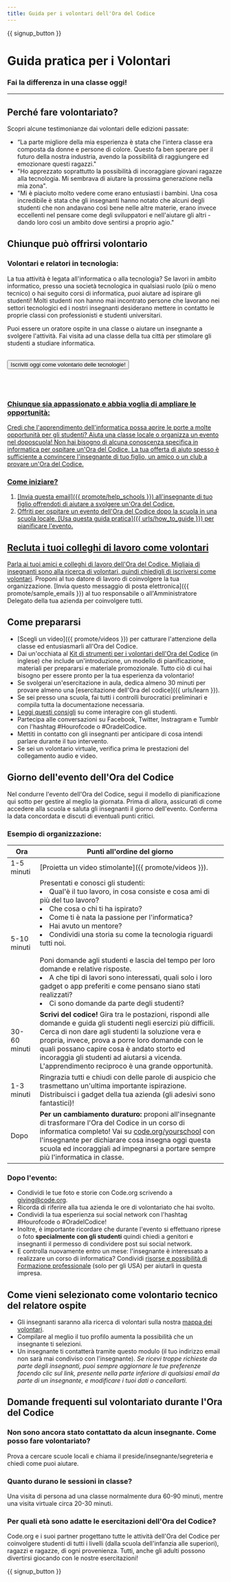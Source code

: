 ```yaml
---
title: Guida per i volontari dell'Ora del Codice
---
```


{{ signup_button }}

# Guida pratica per i Volontari
### Fai la differenza in una classe oggi!

***

## Perché fare volontariato?
Scopri alcune testimonianze dai volontari delle edizioni passate:

- “La parte migliore della mia esperienza è stata che l'intera classe era composta da donne e persone di colore. Questo fa ben sperare per il futuro della nostra industria, avendo la possibilità di raggiungere ed emozionare questi ragazzi."
- "Ho apprezzato soprattutto la possibilità di incoraggiare giovani ragazze alla tecnologia. Mi sembrava di aiutare la prossima generazione nella mia zona".
- "Mi è piaciuto molto vedere come erano entusiasti i bambini. Una cosa incredibile è stata che gli insegnanti hanno notato che alcuni degli studenti che non andavano così bene nelle altre materie, erano invece eccellenti nel pensare come degli sviluppatori e nell'aiutare gli altri - dando loro così un ambito dove sentirsi a proprio agio."

## Chiunque può offrirsi volontario
### Volontari e relatori in tecnologia:
La tua attività è legata all'informatica o alla tecnologia? Se lavori in ambito informatico, presso una società tecnologica in qualsiasi ruolo (più o meno tecnico) o hai seguito corsi di informatica, puoi aiutare ad ispirare gli studenti! Molti studenti non hanno mai incontrato persone che lavorano nei settori tecnologici ed i nostri insegnanti desiderano mettere in contatto le proprie classi con professionisti e studenti universitari.

Puoi essere un oratore ospite in una classe o aiutare un insegnante a svolgere l'attività. Fai visita ad una classe della tua città per stimolare gli studenti a studiare informatica.
<br>
<br>

<a href="https://code.org/volunteer"><button>Iscriviti oggi come volontario delle tecnologie!</button>

<br>
<br>

### Chiunque sia appassionato e abbia voglia di ampliare le opportunità:
Credi che l'apprendimento dell'informatica possa aprire le porte a molte opportunità per gli studenti? Aiuta una classe locale o organizza un evento nel doposcuola! Non hai bisogno di alcuna conoscenza specifica in informatica per ospitare un'Ora del Codice. La tua offerta di aiuto spesso è sufficiente a convincere l'insegnante di tuo figlio, un amico o un club a provare un'Ora del Codice.

### Come iniziare?

1. [Invia questa email]({{ promote/help_schools }}) all'insegnante di tuo figlio offrendoti di aiutare a svolgere un'Ora del Codice.
2. Offriti per ospitare un evento dell'Ora del Codice dopo la scuola in una scuola locale. [Usa questa guida pratica]({{ urls/how_to_guide }}) per pianificare l'evento.

## Recluta i tuoi colleghi di lavoro come volontari
Parla ai tuoi amici e colleghi di lavoro dell'Ora del Codice. Migliaia di insegnanti sono alla ricerca di volontari, quindi chiedigli di [ iscriversi come volontari](https://code.org/volunteer). Proponi al tuo datore di lavoro di coinvolgere la tua organizzazione. [Invia questo messaggio di posta elettronica]({{ promote/sample_emails }}) al tuo responsabile o all'Amministratore Delegato della tua azienda per coinvolgere tutti.

## Come prepararsi
- [Scegli un video]({{ promote/videos }}) per catturare l'attenzione della classe ed entusiasmarli all'Ora del Codice.
- Dai un'occhiata al [Kit di strumenti per i volontari dell'Ora del Codice](/files/hoc-volunteer-toolkit.pdf) (in inglese) che include un'introduzione, un modello di pianificazione, materiali per prepararsi e materiale promozionale. Tutto ciò di cui hai bisogno per essere pronto per la tua esperienza da volontario!
- Se svolgerai un'esercitazione in aula, dedica almeno 30 minuti per provare almeno una [esercitazione dell'Ora del codice]({{ urls/learn }}).
- Se sei presso una scuola, fai tutti i controlli burocratici preliminari e compila tutta la documentazione necessaria.
- [Leggi questi consigli](https://code.org/files/CSTT_Volunteers.pdf) su come interagire con gli studenti.
- Partecipa alle conversazioni su Facebook, Twitter, Instragram e Tumblr con l'hashtag #Hourofcode o #OradelCodice.
- Mettiti in contatto con gli insegnanti per anticipare di cosa intendi parlare durante il tuo intervento.
- Se sei un volontario virtuale, verifica prima le prestazioni del collegamento audio e video.

## Giorno dell'evento dell'Ora del Codice
Nel condurre l'evento dell'Ora del Codice, segui il modello di pianificazione qui sotto per gestire al meglio la giornata. Prima di allora, assicurati di come accedere alla scuola e saluta gli insegnanti il giorno dell'evento. Conferma la data concordata e discuti di eventuali punti critici.

### Esempio di organizzazione:

| Ora          | Punti all'ordine del giorno                                                                                                                                                                                                                                                                                                                                                    |
| ------------ | ------------------------------------------------------------------------------------------------------------------------------------------------------------------------------------------------------------------------------------------------------------------------------------------------------------------------------------------------------------------------------ |
| 1-5 minuti   | [Proietta un video stimolante]({{ promote/videos }}).                                                                                                                                                                                                                                                                                                                          |
| 5-10 minuti  | Presentati e conosci gli studenti:</ul><li>Qual'è il tuo lavoro, in cosa consiste e cosa ami di più del tuo lavoro?</li><li>Che cosa o chi ti ha ispirato?</li><li>Come ti è nata la passione per l'informatica?</li><li>Hai avuto un mentore?</li><li>Condividi una storia su come la tecnologia riguardi tutti noi.</li><br>Poni domande agli studenti e lascia del tempo per loro domande e relative risposte.</br> <li> A che tipi di lavori sono interessati, quali solo i loro gadget o app preferiti e come pensano siano stati realizzati? </li><li> Ci sono domande da parte degli studenti?</ul>         |
| 30-60 minuti | **Scrivi del codice!** Gira tra le postazioni, rispondi alle domande e guida gli studenti negli esercizi più difficili. Cerca di non dare agli studenti la soluzione vera e propria, invece, prova a porre loro domande con le quali possano capire cosa è andato storto ed incoraggia gli studenti ad aiutarsi a vicenda. L'apprendimento reciproco è una grande opportunità. |
| 1-3 minuti   | Ringrazia tutti e chiudi con delle parole di auspicio che trasmettano un'ultima importante ispirazione. Distribuisci i gadget della tua azienda (gli adesivi sono fantastici)!                                                                                                                                                                                                 |
| Dopo         | **Per un cambiamento duraturo:** proponi all'insegnante di trasformare l'Ora del Codice in un corso di informatica completo! Vai su [code.org/yourschool](https://code.org/yourschool) con l'insegnante per dichiarare cosa insegna oggi questa scuola ed incoraggiali ad impegnarsi a portare sempre più l'informatica in classe.                                             |

### Dopo l'evento:
- Condividi le tue foto e storie con Code.org scrivendo a giving@code.org.
- Ricorda di riferire alla tua azienda le ore di volontariato che hai svolto.
- Condividi la tua esperienza sui social network con l'hashtag #Hourofcode o #OradelCodice!
- Inoltre, è importante ricordare che durante l'evento si effettuano riprese o foto **specialmente con gli studenti** quindi chiedi a genitori e insegnanti il permesso di condividere post sui social network.
- E controlla nuovamente entro un mese: l'insegnante è interessato a realizzare un corso di informatica? Condividi [risorse e possibilità di Formazione professionale](https://code.org/yourschool) (solo per gli USA) per aiutarli in questa impresa.

## Come vieni selezionato come volontario tecnico del relatore ospite
- Gli insegnanti saranno alla ricerca di volontari sulla nostra [mappa dei volontari](/volunteer/local).
- Compilare al meglio il tuo profilo aumenta la possibilità che un insegnante ti selezioni.
- Un insegnante ti contatterà tramite questo modulo (il tuo indirizzo email non sarà mai condiviso con l'insegnante). *Se ricevi troppe richieste da parte degli insegnanti, puoi sempre aggiornare le tue preferenze facendo clic sul link, presente nella parte inferiore di qualsiasi email da parte di un insegnante, e modificare i tuoi dati o cancellarti.*

## Domande frequenti sul volontariato durante l'Ora del Codice

### Non sono ancora stato contattato da alcun insegnante. Come posso fare volontariato?
Prova a cercare scuole locali e chiama il preside/insegnante/segreteria e chiedi come puoi aiutare.

### Quanto durano le sessioni in classe?
Una visita di persona ad una classe normalmente dura 60-90 minuti, mentre una visita virtuale circa 20-30 minuti.

### Per quali età sono adatte le esercitazioni dell'Ora del Codice?
Code.org e i suoi partner progettano tutte le attività dell'Ora del Codice per coinvolgere studenti di tutti i livelli (dalla scuola dell'infanzia alle superiori), ragazzi e ragazze, di ogni provenienza. Tutti, anche gli adulti possono divertirsi giocando con le nostre esercitazioni!



{{ signup_button }}
